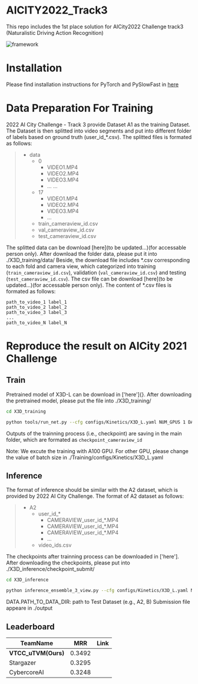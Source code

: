 # AICITY2022_Track3
This repo includes the 1st place solution for AICity2022 Challenge track3 (Naturalistic Driving Action Recognition)

![framework](network.png)
# Installation
Please find installation instructions for PyTorch and PySlowFast in [here](https://github.com/facebookresearch/SlowFast/blob/main/INSTALL.md)

# Data Preparation For Training

2022 AI City Challenge - Track 3 provide Dataset A1 as the training Dataset. The Dataset is then splitted into video segments and put into different folder of labels based on ground truth (user_id_*.csv). The splitted files is formated as follows:

>   * data
>     * 0
>       * VIDEO1.MP4
>       * VIDEO2.MP4
>       * VIDEO3.MP4
>       * ...
>       ...
>     * 17
>       * VIDEO1.MP4
>       * VIDEO2.MP4
>       * VIDEO3.MP4
>       * ...
>     * train_cameraview_id.csv
>     * val_cameraview_id.csv
>     * test_cameraview_id.csv

The splitted data can be download [here](to be updated...)(for accessable person only). After download the folder data, please put it into ./X3D_training/data/
Beside, the download file includes *.csv  corresponding to each fold and camera view, which categorized into training (`train_cameraview_id.csv`), validation (`val_cameraview_id.csv`) and testing (`test_cameraview_id.csv`). The csv file can be download [here](to be updated...)(for accessable person only). The content of *.csv files is formated as follows:
```
path_to_video_1 label_1
path_to_video_2 label_2
path_to_video_3 label_3
...
path_to_video_N label_N
```

# Reproduce the result on AICity 2021 Challenge
## Train
Pretrained model of X3D-L can be download in ['here']{}. After downloading the pretrained model, please put the file into ./X3D_training/
```bash
cd X3D_training
```
```bash
python tools/run_net.py --cfg configs/Kinetics/X3D_L.yaml NUM_GPUS 1 DATA.PATH_TO_DATA_DIR data
```
Outputs of the trainning process (i.e., checkpoint) are saving in the main folder, which are formated as `checkpoint_cameraview_id`

Note: We excute the training with A100 GPU. For other GPU, please change the value of  batch size in ./Training/configs/Kinetics/X3D_L.yaml

## Inference
The format of inference should be similar with the A2 dataset, which is provided by 2022 AI City Challenge. The format of A2 dataset as follows:
>   * A2
>     * user_id_*
>       * CAMERAVIEW_user_id_*.MP4
>       * CAMERAVIEW_user_id_*.MP4
>       * CAMERAVIEW_user_id_*.MP4
>       * ...
>     * video_ids.csv

The checkpoints after trainning process can be downloaded in ['here']. After downloading the checkpoints, please put into ./X3D_inference/checkpoint_submit/
```bash
cd X3D_inference
```
```bash
python inference_ensemble_3_view.py --cfg configs/Kinetics/X3D_L.yaml NUM_GPUS 1 TRAIN.ENABLE False DATA.PATH_TO_DATA_DIR A2
```
DATA.PATH_TO_DATA_DIR: path to Test Dataset (e.g., A2, B)
Submission file appeare in ./output

## Leaderboard
|TeamName|MRR|Link|
|--------|----|-------|
|**VTCC_uTVM(Ours)**|0.3492|
|Stargazer|0.3295|
|CybercoreAI|0.3248|
